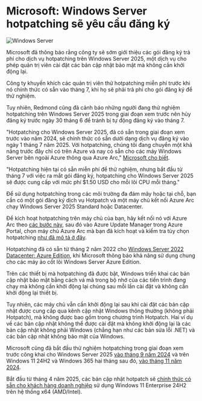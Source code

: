 # Microsoft: Windows Server hotpatching sẽ yêu cầu đăng ký

![Windows Server](https://www.bleepstatic.com/content/hl-images/2024/11/12/Windows-Server.jpg)

Microsoft đã thông báo rằng công ty sẽ sớm giới thiệu các gói đăng ký trả phí cho dịch vụ hotpatching trên Windows Server 2025, một dịch vụ cho phép quản trị viên cài đặt các bản cập nhật bảo mật mà không cần khởi động lại.

Công ty khuyến khích các quản trị viên thử hotpatching miễn phí trước khi nó chính thức có sẵn vào tháng 7, khi họ sẽ phải trả phí cho gói đăng ký để thử nghiệm.

Tuy nhiên, Redmond cũng đã cảnh báo những người đang thử nghiệm hotpatching trên Windows Server 2025 trong giai đoạn xem trước nên hủy đăng ký trước ngày 30 tháng 6 để tránh bị tự động đăng ký vào tháng 7.

"Hotpatching cho Windows Server 2025, đã có sẵn trong giai đoạn xem trước vào năm 2024, sẽ chính thức có sẵn dưới dạng dịch vụ đăng ký vào ngày 1 tháng 7 năm 2025. Với hotpatching, chúng tôi đang chuyển một khả năng trước đây chỉ có trên Azure và nay có sẵn cho các máy Windows Server bên ngoài Azure thông qua Azure Arc," [Microsoft cho biết](https://www.microsoft.com/en-us/windows-server/blog/2025/04/24/tired-of-all-the-restarts-get-hotpatching-for-windows-server/).

"Hotpatching hiện tại có sẵn miễn phí để thử nghiệm, nhưng bắt đầu từ tháng 7 với việc ra mắt gói đăng ký, hotpatching cho Windows Server 2025 sẽ được cung cấp với mức phí $1.50 USD cho mỗi lõi CPU mỗi tháng."

Để sử dụng hotpatching trong các môi trường đa đám mây hoặc tại chỗ, bạn cần có một gói đăng ký dịch vụ Hotpatch và một máy chủ kết nối Azure Arc chạy Windows Server 2025 Standard hoặc Datacenter.

Để kích hoạt hotpatching trên máy chủ của bạn, hãy kết nối nó với Azure Arc theo [các bước này](https://learn.microsoft.com/en-us/azure/azure-arc/servers/onboard-windows-server?toc=%2Fwindows-server%2Fget-started%2Ftoc.json&bc=%2Fwindows-server%2Fbreadcrumbs%2Ftoc.json), sau đó vào Azure Update Manager trong Azure Portal, chọn máy chủ Azure Arc mà bạn đã kích hoạt và kiểm tra tùy chọn hotpatching [như đã mô tả ở đây](http://learn.microsoft.com/en-us/azure/update-manager/manage-hot-patching-arc-machines?tabs=manage-single%2Chotpatch-scale).

Hotpatching đã có sẵn từ tháng 2 năm 2022 cho [Windows Server 2022 Datacenter: Azure Edition](https://www.bleepingcomputer.com/news/microsoft/microsoft-announces-hotpatching-for-windows-server-azure-vms/), khi Microsoft thông báo khả năng sử dụng chung cho các máy ảo cốt lõi Windows Server Azure Edition.

Trên các thiết bị mà hotpatching đã được bật, Windows triển khai các bản cập nhật bảo mật bằng cách vá mã trong bộ nhớ của các tiến trình đang chạy mà không cần khởi động lại chúng sau mỗi lần cài đặt và không cần khởi động lại thiết bị.

Tuy nhiên, các máy chủ vẫn cần khởi động lại sau khi cài đặt các bản cập nhật được cung cấp qua kênh cập nhật Windows thông thường (không phải Hotpatch), mà không được bao gồm trong chương trình Hotpatch. Hai ví dụ về các bản cập nhật không thể được cài đặt mà không khởi động lại là các bản cập nhật không phải Windows (chẳng hạn như các bản sửa lỗi .NET) và các bản cập nhật không bảo mật của Windows.

Microsoft cũng đã bắt đầu thử nghiệm hotpatching trong giai đoạn xem trước công khai cho Windows Server 2025 [vào tháng 9 năm 2024](https://www.bleepingcomputer.com/news/microsoft/windows-server-2025-hotpatching-in-public-preview-installs-security-updates-without-restarts/) và trên Windows 11 24H2 và Windows 365 hai tháng sau đó, [vào tháng 11 năm 2024](https://www.bleepingcomputer.com/news/microsoft/microsoft-now-testing-hotpatch-on-windows-11-24h2-and-windows-365/).

Bắt đầu từ tháng 4 năm 2025, các bản cập nhật hotpatch sẽ [chính thức có sẵn cho khách hàng doanh nghiệp](https://www.bleepingcomputer.com/news/microsoft/microsoft-adds-hotpatching-support-to-windows-11-enterprise/) sử dụng Windows 11 Enterprise 24H2 trên hệ thống x64 (AMD/Intel).